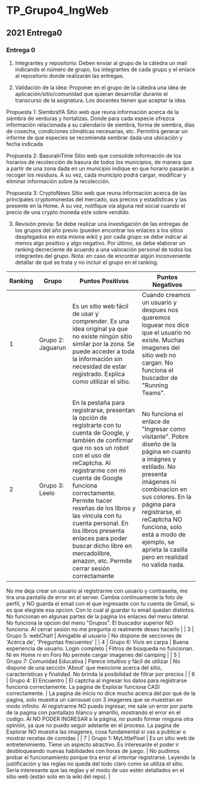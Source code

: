 # TP_Grupo4_IngWeb

## 2021 Entrega0

### Entrega 0
1. Integrantes y repositorio: Deben enviar al grupo de la cátedra un mail indicando el número de grupo, los integrantes de cada grupo y el enlace al repositorio donde realizarán las entregas.

2. Validación de la idea: Proponer en el grupo de la cátedra una idea de aplicación/sitio/comunidad que quieran desarrollar durante el transcurso de la asignatura. Los docentes tienen que aceptar la idea.

Propuesta 1: SiembraYA
Sitio web que reuna información acerca de la siembra de verduras y hortalizas.
Donde para cada especie ofrezca información relacionada a su calendario de siembra, forma de siembra, días de cosecha, condiciones climáticas necesarias, etc.
Permitirá generar un informe de que especies se recomienda sembrar dada una ubicación y fecha indicada 

Propuesta 2: BasuraInTime
Sitio web que consolide información de los horarios de recolección de basura de todos los municipios, de manera que a partir de una zona dada en un municipio indique en que horario pasarán a recoger los residuos. A su vez, cada municipio podrá cargar, modificar y eliminar información sobre la recolección.

Propuesta 3: CryptoNews
Sitio web que reuna información acerca de las principales cryptomonedas del mercado, sus precios y estadísticas y las presente en la Home. A su vez, notifique vía alguna red social cuando el precio de una crypto moneda este sobre vendido. 


3. Revisión previa: Se debe realizar una investigación de las entregas de los grupos del año previo (pueden encontrar los enlaces a los sitios desplegados en esta misma wiki) y por cada grupo se debe indicar al menos algo positivo y algo negativo. Por último, se debe elaborar un ranking decreciente de acuerdo a una valoración personal de todos los integrantes del grupo. Nota: en caso de encontrar algún inconveniente detallar de qué se trata y no incluir el grupo en el ranking.

| Ranking | Grupo | Puntos Positivos | Puntos Negativos |
| --- | --- | --- | --- |
| 1 | Grupo 2: Jaguarun | Es un sitio web fácil de usar y comprender. Es una idea original ya que no existe ningún sitio similar por la zona. Se puede acceder a toda la información sin necesidad de estar registrado. Explica como utilizar el sitio. | Cuando creamos un usuario y despues nos queremos loguear nos dice que el usuario no existe. Muchas imagenes del sitio web no cargan. No funciona el buscador de "Running Teams". |
| 2 | Grupo 3: Leelo | En la pestaña para registrarse, presentan la opción de registrarte con tu cuenta de Google, y también de confirmar que no sos un robot con el uso de reCaptcha. Al registrarme con mi cuenta de Google funciona correctamente. Permite hacer reseñas de los libros y las vincula con tu cuenta personal. En los libros presenta enlaces para poder buscar dicho libre en mercadolibre, amazon, etc. Permite cerrar sesión correctamente | No funciona el enlace de "Ingresar como visitante". Pobre diseño de la página en cuanto a imágnes y estilado. No presenta imágenes ni combinacion en sus colores. En la página para registrarse, el reCaptcha NO funciona, solo está a modo de ejemplo, se aprieta la casilla pero en realidad no valida nada.
No me deja crear un usuario al registrarme con usuario y contraseña, me tira una pantalla de error en el server. Cambia continuamente la foto de perfil, y NO guarda el email con el que ingresaste con tu cuenta de Gmail, si es que elegiste esa opcion. Con lo cual al guardar tu email quedan distintos.
No funcionan en algunas partes de la pagina los enlaces del menu lateral. No funciona la opcion del menu "Grupos".
El buscador superior NO funciona. Al cerrar sesión no me pregunta si realmente deseo hacerlo |
| 3 | Grupo 5: webChat! | Amigable al usuario | No dispone de secciones de 'Acerca de', 'Preguntas frecuentes' |
| 4 | Grupo 6: Vivis en carpa | Buena experiencia de usuario. Login completo | Filtros de búsqueda no funcionan. Ni en Home ni en Foro No permite cargar imagenes del camping |
| 5 | Grupo 7: Comunidad Educativa | Parece intuitivo y fácil de utilizar | No dispone de una sección 'About' que mencione acerca del sitio, características y finalidad. No brinda la posibilidad de filtrar por precios |
| 6 | Grupo 4: El Encuentro | El captcha al ingresar los datos para registrarse funciona correctamente. La pagina de Explorar funciona CASI correctamente. | La pagina de inicio no dice mucho acerca del por qué de la pagina, solo muestra un carrousel con 3 imagenes que se muestran en modo infinito. 
Al registrarme NO puedo ingresar, me sale un error por parte de la pagina con pantallazo blanco y amarillo, mostrando el error en el codigo.
Al NO PODER INGRESAR a la página, no puedo formar ninguna otra opinión, ya que no puedo seguir adelante en el proceso.
La pagina de Explorar NO muestra las imagenes, cosa fundamental si vas a publicar o mostrar recetas de comidas |
| 7 | Grupo 1: MyLittlePixel | Es un sitio web de entretenimiento. Tiene un aspecto atractivo. Es interesante el poder ir desbloqueando nuevas habilidades con horas de juego.  | No pudimos probar el funcionamiento porque tira error al intentar registrarse. Leyendo la justificación y las reglas no queda del todo claro como se utiliza el sitio. Sería interesante que las reglas y el modo de uso estén detallados en el sitio web (están solo en la wiki del repo). |

### 